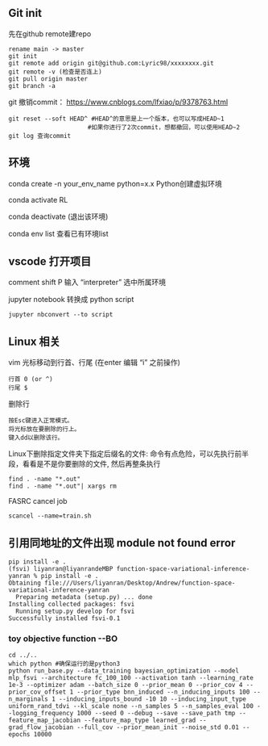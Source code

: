 ## Git init
先在github remote建repo
```
rename main -> master
git init
git remote add origin git@github.com:Lyric98/xxxxxxxx.git
git remote -v (检查是否连上)
git pull origin master
git branch -a
```
git 撤销commit： https://www.cnblogs.com/lfxiao/p/9378763.html 
```
git reset --soft HEAD^ #HEAD^的意思是上一个版本，也可以写成HEAD~1
                      #如果你进行了2次commit，想都撤回，可以使用HEAD~2
git log 查询commit
```

## 环境
conda create -n your_env_name python=x.x Python创建虚拟环境

conda activate RL

conda deactivate (退出该环境)

conda env list 查看已有环境list

## vscode 打开项目
comment shift P 输入 “interpreter” 选中所属环境

jupyter notebook 转换成 python script
```
jupyter nbconvert --to script
```

## Linux 相关
vim 光标移动到行首、行尾 (在enter 编辑 “i” 之前操作)
```
行首 0 (or ^)
行尾 $ 
```
删除行
```
按Esc键进入正常模式。
将光标放在要删除的行上。
键入dd以删除该行。
```


Linux下删除指定文件夹下指定后缀名的文件: 命令有点危险，可以先执行前半段，看看是不是你要删除的文件, 然后再整条执行

```
find . -name "*.out"  
find . -name "*.out"| xargs rm
```
FASRC cancel job
```
scancel --name=train.sh
```


## 引用同地址的文件出现 module not found error
```
pip install -e .
(fsvi) liyanran@liyanrandeMBP function-space-variational-inference-yanran % pip install -e .
Obtaining file:///Users/liyanran/Desktop/Andrew/function-space-variational-inference-yanran
  Preparing metadata (setup.py) ... done
Installing collected packages: fsvi
  Running setup.py develop for fsvi
Successfully installed fsvi-0.1
```
### toy objective function --BO
```
cd ../..
which python #确保运行的是python3
python run_base.py --data_training bayesian_optimization --model mlp_fsvi --architecture fc_100_100 --activation tanh --learning_rate 1e-3 --optimizer adam --batch_size 0 --prior_mean 0 --prior_cov 4 --prior_cov_offset 1 --prior_type bnn_induced --n_inducing_inputs 100 --n_marginals 1 --inducing_inputs_bound -10 10 --inducing_input_type uniform_rand_tdvi --kl_scale none --n_samples 5 --n_samples_eval 100 --logging_frequency 1000 --seed 0 --debug --save --save_path tmp --feature_map_jacobian --feature_map_type learned_grad --grad_flow_jacobian --full_cov --prior_mean_init --noise_std 0.01 --epochs 10000
```

